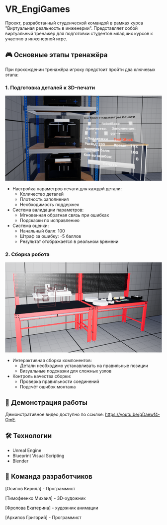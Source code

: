 # VR_EngiGames
Проект, разработанный студенческой командой в рамках курса "Виртуальная реальность в инженерии". Представляет собой виртуальный тренажёр для подготовки студентов младших курсов к участию в инженерной игре.

## 🎮 Основные этапы тренажёра

При прохождении тренажёра игроку предстоит пройти два ключевых этапа:

### 1. Подготовка деталей к 3D-печати
![Этап 3D-печати](/images/3dprintstage.png)

- Настройка параметров печати для каждой детали:
  - Количество деталей
  - Плотность заполнения
  - Необходимость поддержек
- Система валидации параметров:
  - Мгновенная обратная связь при ошибках
  - Подсказки по исправлению
- Система оценки:
  - Начальный балл: 100
  - Штраф за ошибку: -5 баллов
  - Результат отображается в реальном времени

### 2. Сборка робота
![Этап сборки](/images/assembly.png)

- Интерактивная сборка компонентов:
  - Детали необходимо устанавливать на правильные позиции
  - Визуальные подсказки для сложных узлов
- Контроль качества сборки:
  - Проверка правильности соединений
  - Подсчёт ошибок монтажа

## 🎥 Демонстрация работы
Демонстративное видео доступно по ссылке: https://youtu.be/gDaewf4-OmE.

## 🛠 Технологии
- Unreal Engine
- Blueprint Visual Scripting
- Blender

## 👥 Команда разработчиков
[Осипов Кирилл] - Программист

[Тимофеенко Михаил] - 3D-художник

[Фролова Екатерина] - художник анимации

[Архипов Григорий] - Программист
